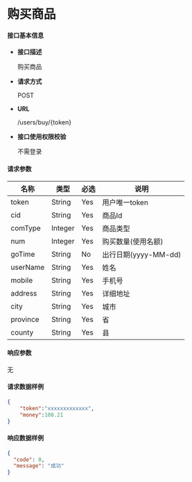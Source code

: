 # 购买商品

#### **接口基本信息**

* **接口描述**

  购买商品

* **请求方式**

  POST

* **URL**

  /users/buy/{token}

* **接口使用权限校验**

  不需登录

#### **请求参数**

| 名称 | 类型 | 必选 | 说明 |
| --- | --- | --- | --- |
| token | String | Yes | 用户唯一token |
| cid | String | Yes | 商品Id |
| comType | Integer | Yes | 商品类型 |
| num | Integer | Yes | 购买数量(使用名额) |
| goTime | String | No | 出行日期(yyyy-MM-dd) |
| userName | String | Yes | 姓名 |
| mobile | String | Yes | 手机号 |
| address | String | Yes | 详细地址 |
| city | String | Yes | 城市 |
| province | String | Yes | 省 |
| county | String | Yes | 县 |

#### **响应参数**

无



#### **请求数据样例**

```json
{
    "token":"xxxxxxxxxxxxx",
    "money":100.21
}
```

#### **响应数据样例**

```json
{
  "code": 0,
  "message": "成功"
}
```



